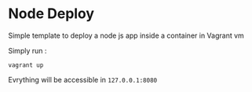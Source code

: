 # Node Deploy

Simple template to deploy a node js app inside a container in Vagrant vm

Simply run :
```
vagrant up
```
Evrything will be accessible in `127.0.0.1:8080`
